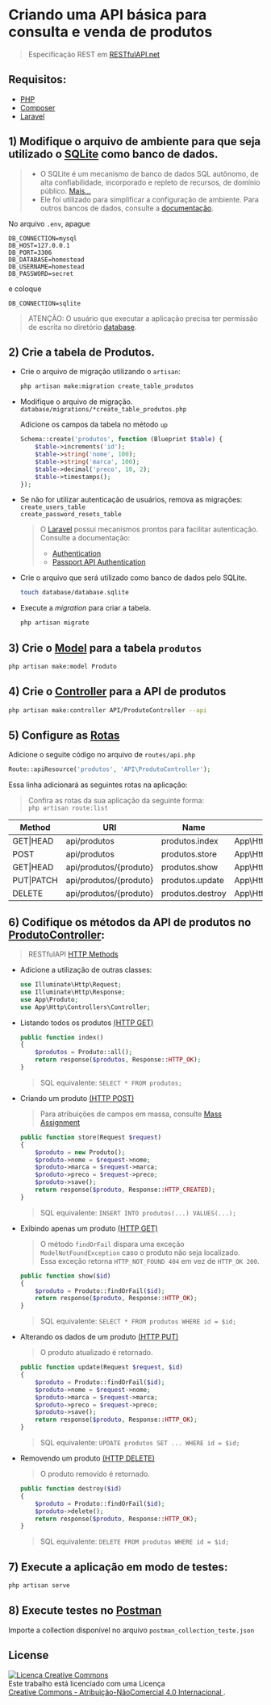 # Criando uma API básica para consulta e venda de produtos

> Especificação REST em [RESTfulAPI.net](https://restfulapi.net)

## Requisitos:
- [PHP](https://secure.php.net/downloads.php)
- [Composer](https://getcomposer.org/download/)
- [Laravel](https://laravel.com/docs/5.6)

<!--  -->

## 1)   Modifique o arquivo de ambiente para que seja utilizado o [SQLite](https://laravel.com/docs/5.6/database) como banco de dados.
> - O SQLite é um mecanismo de banco de dados SQL autônomo, de alta confiabilidade, incorporado e repleto de recursos, de domínio público.
> [Mais...](https://www.sqlite.org/index.html)<br>
> - Ele foi utilizado para simplificar a configuração de ambiente.
> Para outros bancos de dados, consulte a [documentação](https://laravel.com/docs/5.6/database#introduction).

No arquivo `.env`, apague
```env
DB_CONNECTION=mysql
DB_HOST=127.0.0.1
DB_PORT=3306
DB_DATABASE=homestead
DB_USERNAME=homestead
DB_PASSWORD=secret
```
e coloque

```env
DB_CONNECTION=sqlite
```
> ATENÇÃO: O usuário que executar a aplicação precisa ter permissão de escrita no diretório [database](https://github.com/viniciuslj/exercicio-ce-ifes/tree/master/database).

<!--  -->

## 2)   Crie a tabela de Produtos.

- Crie o arquivo de migração utilizando o `artisan`:
    ```bash
    php artisan make:migration create_table_produtos
    ```

- Modifique o arquivo de migração.<br>
`database/migrations/*create_table_produtos.php`

    Adicione os campos da tabela no método `up`
    ```php
    Schema::create('produtos', function (Blueprint $table) {
        $table->increments('id');
        $table->string('nome', 100);
        $table->string('marca', 100);
        $table->decimal('preco', 10, 2);
        $table->timestamps();
    });
    ```

- Se não for utilizar autenticação de usuários, remova as migrações:
    `create_users_table`<br>
    `create_password_resets_table`<br>

    > O [Laravel](https://laravel.com) possui mecanismos prontos para facilitar autenticação. Consulte a documentação:
    > - [Authentication](https://laravel.com/docs/5.6/authentication)
    > - [Passport API Authentication](https://laravel.com/docs/5.6/passport)

- Crie o arquivo que será utilizado como banco de dados pelo SQLite.
    ```bash
    touch database/database.sqlite
    ```
- Execute a *migration* para criar a tabela.
    ```bash
    php artisan migrate
    ```

<!--  -->

## 3)   Crie o [Model](https://laravel.com/docs/5.6/eloquent#defining-models) para a tabela `produtos`
```bash
php artisan make:model Produto
```

<!--  -->

## 4)   Crie o [Controller]([documentação](https://laravel.com/docs/5.6/controllers)) para a API de produtos
```bash
php artisan make:controller API/ProdutoController --api
```

<!--  -->

## 5)   Configure as [Rotas](https://laravel.com/docs/5.6/routing)
Adicione o seguite código no arquivo de `routes/api.php`
```php
Route::apiResource('produtos', 'API\ProdutoController');
```
Essa linha adicionará as seguintes rotas na aplicação:
> Confira as rotas da sua aplicação da seguinte forma:<br>
> `php artisan route:list`

| Method    | URI                    | Name             | Action                                             | Middleware |
|-----------|------------------------|------------------|----------------------------------------------------|------------|
| GET\|HEAD | api/produtos           | produtos.index   | App\Http\Controllers\API\ProdutoController@index   | api        |
| POST      | api/produtos           | produtos.store   | App\Http\Controllers\API\ProdutoController@store   | api        |
| GET\|HEAD | api/produtos/{produto} | produtos.show    | App\Http\Controllers\API\ProdutoController@show    | api        |
| PUT\|PATCH| api/produtos/{produto} | produtos.update  | App\Http\Controllers\API\ProdutoController@update  | api        |
| DELETE    | api/produtos/{produto} | produtos.destroy | App\Http\Controllers\API\ProdutoController@destroy | api        |

<!--  -->

## 6)   Codifique os métodos da API de produtos no [ProdutoController](https://github.com/viniciuslj/exercicio-ce-ifes/blob/master/app/Http/Controllers/API/ProdutoController.php):

> RESTfulAPI [HTTP Methods](https://restfulapi.net/http-methods)

- Adicione a utilização de outras classes:
    ```php
    use Illuminate\Http\Request;
    use Illuminate\Http\Response;
    use App\Produto;
    use App\Http\Controllers\Controller;
    ```

- Listando todos os produtos [(HTTP GET)](https://restfulapi.net/http-methods/#get)
    ```php
    public function index()
    {
        $produtos = Produto::all();
        return response($produtos, Response::HTTP_OK);
    }
    ```
    > SQL equivalente: `SELECT * FROM produtos;`

- Criando um produto [(HTTP POST)](https://restfulapi.net/http-methods/#post)<br>
    > Para atribuições de campos em massa, consulte [Mass Assignment](https://laravel.com/docs/5.6/eloquent#mass-assignment)
    ```php
    public function store(Request $request)
    {
        $produto = new Produto();
        $produto->nome = $request->nome;
        $produto->marca = $request->marca;
        $produto->preco = $request->preco;
        $produto->save();
        return response($produto, Response::HTTP_CREATED);
    }
    ```
    > SQL equivalente: `INSERT INTO produtos(...) VALUES(...);`

- Exibindo apenas um produto [(HTTP GET)](https://restfulapi.net/http-methods/#get)<br>
    > O método `findOrFail` dispara uma exceção `ModelNotFoundException` caso o produto não seja localizado.<br>
    > Essa exceção retorna `HTTP_NOT_FOUND 404` em vez de `HTTP_OK 200`.
    ```php
    public function show($id)
    {
        $produto = Produto::findOrFail($id);
        return response($produto, Response::HTTP_OK);
    }
    ```
    > SQL equivalente: `SELECT * FROM produtos WHERE id = $id;`

- Alterando os dados de um produto [(HTTP PUT)](https://restfulapi.net/http-methods/#put)<br>
    > O produto atualizado é retornado.
    ```php
    public function update(Request $request, $id)
    {
        $produto = Produto::findOrFail($id);
        $produto->nome = $request->nome;
        $produto->marca = $request->marca;
        $produto->preco = $request->preco;
        $produto->save();
        return response($produto, Response::HTTP_OK);
    }
    ```
    > SQL equivalente: `UPDATE produtos SET ... WHERE id = $id;`

- Removendo um produto [(HTTP DELETE)](https://restfulapi.net/http-methods/#delete)<br>
    > O produto removido é retornado.
    ```php
    public function destroy($id)
    {
        $produto = Produto::findOrFail($id);
        $produto->delete();
        return response($produto, Response::HTTP_OK);
    }
    ```
    > SQL equivalente: `DELETE FROM produtos WHERE id = $id;`

<!--  -->

## 7)   Execute a aplicação em modo de testes:
```bash
php artisan serve
```

<!--  -->

## 8)   Execute testes no [Postman](https://www.getpostman.com)
Importe a collection disponível no arquivo `postman_collection_teste.json`

## License
<a rel="license" href="http://creativecommons.org/licenses/by-nc/4.0/">
    <img alt="Licença Creative Commons" style="border-width:0" src="https://i.creativecommons.org/l/by-nc/4.0/88x31.png" />
</a>
<br/>
Este trabalho está licenciado com uma Licença 
<br/>
<a rel="license" href="http://creativecommons.org/licenses/by-nc/4.0/">
    Creative Commons - Atribuição-NãoComercial 4.0 Internacional
</a>.
